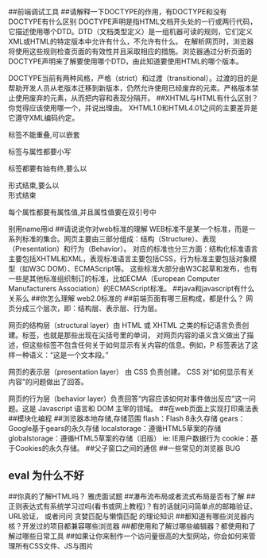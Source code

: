 ##前端调试工具
##请解释一下DOCTYPE的作用，有DOCTYPE和没有DOCTYPE有什么区别
DOCTYPE声明是指HTML文档开头处的一行或两行代码，它描述使用哪个DTD。DTD（文档类型定义）是一组机器可读的规则，它们定义XML或HTML的特定版本中允许有什么，不允许有什么。
在解析网页时，浏览器将使用这些规则检查页面的有效性并且采取相应的措施。浏览器通过分析页面的DOCTYPE声明来了解要使用哪个DTD，由此知道要使用HTML的哪个版本。
    
DOCTYPE当前有两种风格，严格（strict）和过渡（transitional）。过渡的目的是帮助开发人员从老版本迁移到新版本，仍然允许使用已经废弃的元素。严格版本禁止使用废弃的元素，从而把内容和表现分隔开。
##XHTML与HTML有什么区别？你觉得应该使用哪一个，并说出理由。
XHTML1.0和HTML4.01之间的主要差异是它遵守XML编码约定。

标签不能重叠,可以嵌套

标签与属性都要小写

标签都要有始有终,要么以</p>形式结束,要么以<br />形式结束

每个属性都要有属性值,并且属性值要在双引号中

别用name用id
##请说说你对web标准的理解
WEB标准不是某一个标准，而是一系列标准的集合。网页主要由三部分组成：结构（Structure）、表现（Presentation）和行为（Behavior）。
对应的标准也分三方面：结构化标准语言主要包括XHTML和XML，表现标准语言主要包括CSS，行为标准主要包括对象模型（如W3C DOM）、ECMAScript等。
这些标准大部分由W3C起草和发布，也有一些是其他标准组织制订的标准，比如ECMA（European Computer Manufacturers Association）的ECMAScript标准。
##java和javascript有什么关系么
##你怎么理解 web2.0标准的
##前端页面有哪三层构成，都是什么？
网页分成三个层次，即：结构层、表示层、行为层。

网页的结构层（structural layer）由 HTML 或 XHTML 之类的标记语言负责创建。标签，也就是那些出现在尖括号里的单词，
对网页内容的语义含义做出了描述，但这些标签不包含任何关于如何显示有关内容的信息。例如，P 标签表达了这样一种语义：“这是一个文本段。”

网页的表示层（presentation layer） 由 CSS 负责创建。 CSS 对“如何显示有关内容”的问题做出了回答。

网页的行为层（behavior layer）负责回答“内容应该如何对事件做出反应”这一问题。这是 Javascript 语言和 DOM 主宰的领域。
##在web页面上实现打印乘法表
##模块化编程
##浏览器本地存储,存储范围
       flash：Flash 8永久存储
       gears：Google基于gears的永久存储
       localstorage：遵循HTML5草案的存储
       globalstorage：遵循HTML5草案的存储（旧版）
       ie: IE用户数据行为
       cookie：基于Cookies的永久存储。
##父子窗口之间的通信
##一些常见的浏览器 BUG
## eval 为什么不好
##你真的了解HTML吗？ 雅虎面试题
##瀑布流布局或者流式布局是否有了解
##正则表达式有系统学习过吗(看书或网上教程)？有的话就问问简单点的邮箱验证、URL验证， 或者问问 贪婪匹配与懒惰匹配 的理论知识
##都知道有哪些浏览器内核？开发过的项目都兼容哪些浏览器
##都使用和了解过哪些编辑器？都使用和了解过哪些日常工具
##如果让你来制作一个访问量很高的大型网站，你会如何来管理所有CSS文件、JS与图片